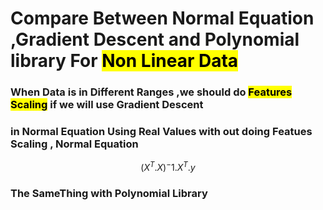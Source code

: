 # Compare Between Normal Equation ,Gradient Descent and Polynomial library For <mark> Non Linear Data </mark>
### When Data is in Different Ranges ,we should do <mark>Features Scaling</mark> if we will use Gradient Descent 
### in Normal Equation Using Real Values with out doing Featues Scaling , Normal Equation 
$$ {{({X^T.X})}^-1}.{X^T}.{y} $$
### The SameThing with Polynomial Library

